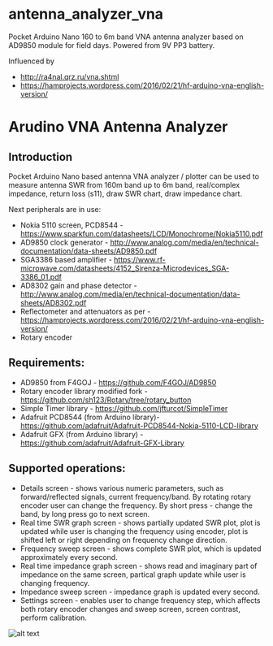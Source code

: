 # antenna_analyzer_vna

Pocket Arduino Nano 160 to 6m band VNA antenna analyzer based on AD9850 module for field days. Powered from 9V PP3 battery.

Influenced by 
* http://ra4nal.qrz.ru/vna.shtml
* https://hamprojects.wordpress.com/2016/02/21/hf-arduino-vna-english-version/

Arudino VNA Antenna Analyzer
============================

Introduction
------------
Pocket Arduino Nano based antenna VNA analyzer / plotter can be used to measure antenna
SWR from 160m band up to 6m band, real/complex impedance, return loss (s11), draw SWR chart,
draw impedance chart.

Next peripherals are in use:

 * Nokia 5110 screen, PCD8544 - https://www.sparkfun.com/datasheets/LCD/Monochrome/Nokia5110.pdf
 * AD9850 clock generator - http://www.analog.com/media/en/technical-documentation/data-sheets/AD9850.pdf
 * SGA3386 based amplifier - https://www.rf-microwave.com/datasheets/4152_Sirenza-Microdevices_SGA-3386_01.pdf
 * AD8302 gain and phase detector - http://www.analog.com/media/en/technical-documentation/data-sheets/AD8302.pdf
 * Reflectometer and attenuators as per - https://hamprojects.wordpress.com/2016/02/21/hf-arduino-vna-english-version/
 * Rotary encoder
 
Requirements:
-------------
 * AD9850 from F4GOJ - https://github.com/F4GOJ/AD9850
 * Rotary encoder library modified fork - https://github.com/sh123/Rotary/tree/rotary_button
 * Simple Timer library - https://github.com/jfturcot/SimpleTimer
 * Adafruit PCD8544 (from Arduino library)- https://github.com/adafruit/Adafruit-PCD8544-Nokia-5110-LCD-library
 * Adafruit GFX (from Arduino library) - https://github.com/adafruit/Adafruit-GFX-Library

Supported operations:
---------------------
 * Details screen - shows various numeric parameters, such as forward/reflected signals, current frequency/band. By rotating rotary encoder user can change the frequency. By short press - change the band, by long press go to next screen.
 * Real time SWR graph screen - shows partially updated SWR plot, plot is updated while user is changing the frequency using encoder, plot is shifted left or right depending on frequency change direction.
 * Frequency sweep screen - shows complete SWR plot, which is updated approximately every second.
 * Real time impedance graph screen - shows read and imaginary part of impedance on the same screen, partical graph update while user is changing frequency.
 * Impedance sweep screen - impedance graph is updated every second. 
 * Settings screen - enables user to change frequency step, which affects both rotary encoder changes and sweep screen, screen contrast, perform calibration.
 
 ![alt text](https://i62.servimg.com/u/f62/19/62/65/46/img_2036.jpg)
